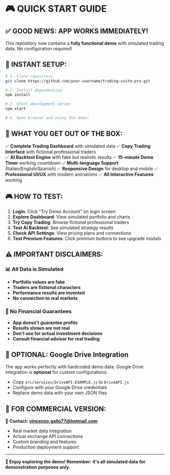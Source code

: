 # 🎮 QUICK START GUIDE

## ✅ GOOD NEWS: APP WORKS IMMEDIATELY!

This repository now contains a **fully functional demo** with simulated trading data. No configuration required!

## 🚀 INSTANT SETUP:

```bash
# 1. Clone repository
git clone https://github.com/your-username/trading-suite-pro.git

# 2. Install dependencies  
npm install

# 3. Start development server
npm start

# 4. Open browser and enjoy the demo!
```

## 🎯 WHAT YOU GET OUT OF THE BOX:

✅ **Complete Trading Dashboard** with simulated data
✅ **Copy Trading Interface** with fictional professional traders  
✅ **AI Backtest Engine** with fake but realistic results
✅ **15-minute Demo Timer** working countdown
✅ **Multi-language Support** (Italian/English/Spanish)
✅ **Responsive Design** for desktop and mobile
✅ **Professional UI/UX** with modern animations
✅ **All Interactive Features** working

## 🎮 HOW TO TEST:

1. **Login**: Click \"Try Demo Account\" on login screen
2. **Explore Dashboard**: View simulated portfolio and charts
3. **Try Copy Trading**: Browse fictional professional traders
4. **Test AI Backtest**: See simulated strategy results
5. **Check API Settings**: View pricing plans and connections
6. **Test Premium Features**: Click premium buttons to see upgrade modals

## ⚠️ IMPORTANT DISCLAIMERS:

### 📊 All Data is Simulated
- **Portfolio values are fake**
- **Traders are fictional characters**  
- **Performance results are invented**
- **No connection to real markets**

### 🚨 No Financial Guarantees
- **App doesn't guarantee profits**
- **Results shown are not real**
- **Don't use for actual investment decisions**
- **Consult financial advisor for real trading**

## 🔧 OPTIONAL: Google Drive Integration

The app works perfectly with hardcoded demo data. Google Drive integration is **optional** for custom configurations:

- Copy `src/services/DriveAPI-EXAMPLE.js` to `DriveAPI.js`
- Configure with your Google Drive credentials
- Replace demo data with your own JSON files

## 🎯 FOR COMMERCIAL VERSION:

📧 **Contact: vincenzo.gallo77@hotmail.com**

- Real market data integration
- Actual exchange API connections
- Custom branding and features
- Production deployment support

---

**🎉 Enjoy exploring the demo! Remember: it's all simulated data for demonstration purposes only.**
